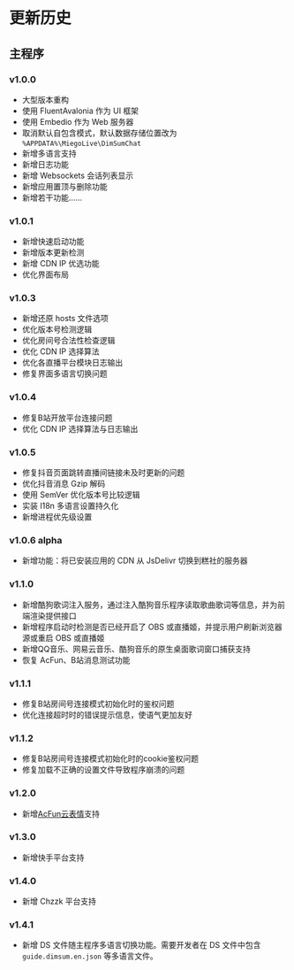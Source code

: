 # 更新历史

## 主程序

### v1.0.0

- 大型版本重构
- 使用 FluentAvalonia 作为 UI 框架
- 使用 Embedio 作为 Web 服务器
- 取消默认自包含模式，默认数据存储位置改为 `%APPDATA%\MiegoLive\DimSumChat`
- 新增多语言支持
- 新增日志功能
- 新增 Websockets 会话列表显示
- 新增应用置顶与删除功能
- 新增若干功能……

### v1.0.1

- 新增快速启动功能
- 新增版本更新检测
- 新增 CDN IP 优选功能
- 优化界面布局

### v1.0.3

- 新增还原 hosts 文件选项
- 优化版本号检测逻辑
- 优化房间号合法性检查逻辑
- 优化 CDN IP 选择算法
- 优化各直播平台模块日志输出
- 修复界面多语言切换问题

### v1.0.4

- 修复B站开放平台连接问题
- 优化 CDN IP 选择算法与日志输出

### v1.0.5

- 修复抖音页面跳转直播间链接未及时更新的问题
- 优化抖音消息 Gzip 解码
- 使用 SemVer 优化版本号比较逻辑
- 实装 I18n 多语言设置持久化
- 新增进程优先级设置

### v1.0.6 alpha

- 新增功能：将已安装应用的 CDN 从 JsDelivr 切换到糕社的服务器

### v1.1.0

- 新增酷狗歌词注入服务，通过注入酷狗音乐程序读取歌曲歌词等信息，并为前端渲染提供接口
- 新增程序启动时检测是否已经开启了 OBS 或直播姬，并提示用户刷新浏览器源或重启 OBS 或直播姬
- 新增QQ音乐、网易云音乐、酷狗音乐的原生桌面歌词窗口捕获支持
- 恢复 AcFun、B站消息测试功能

### v1.1.1

- 修复B站房间号连接模式初始化时的鉴权问题
- 优化连接超时时的错误提示信息，使语气更加友好

### v1.1.2

- 修复B站房间号连接模式初始化时的cookie鉴权问题
- 修复加载不正确的设置文件导致程序崩溃的问题

### v1.2.0

- 新增[AcFun云表情](https://github.com/MiegoLive/AcfunCloudEmoji)支持

### v1.3.0

- 新增快手平台支持

### v1.4.0

- 新增 Chzzk 平台支持

### v1.4.1

- 新增 DS 文件随主程序多语言切换功能。需要开发者在 DS 文件中包含 `guide.dimsum.en.json` 等多语言文件。